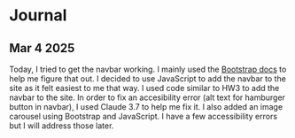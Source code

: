 # Journal
## Mar 4 2025
Today, I tried to get the navbar working. I mainly used the [Bootstrap docs](https://getbootstrap.com/docs/5.3/components/navbar/) to help me figure that out. I decided to use JavaScript to add the navbar to the site as it felt easiest to me that way. I used code similar to HW3 to add the navbar to the site. In order to fix an accesibility error (alt text for hamburger button in navbar), I used Claude 3.7 to help me fix it. I also added an image carousel using Bootstrap and JavaScript. I have a few accessibility errors but I will address those later.
